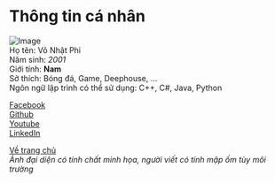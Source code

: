 # Thông tin cá nhân
![Image](https://media-exp1.licdn.com/dms/image/C5603AQHPZUpeMLMG6A/profile-displayphoto-shrink_800_800/0/1616074944284?e=1645660800&v=beta&t=Se0pfmCn2VlVCvAAfKz0ZcvWtCVeHodub7_d7NyySFM)
<br>Họ tên: Võ Nhật Phi
<br> Năm sinh: _2001_
<br> Giới tính: **Nam**
<br> Sở thích: Bóng đá, Game, Deephouse, ...
<br> Ngôn ngữ lập trình có thể sử dụng: C++, C#, Java, Python

[Facebook](https://www.facebook.com/fi.fine.21/) <br>
[Github](https://github.com/newtc22222) <br>
[Youtube](https://www.youtube.com/channel/UCLfFRTihY2az3rYCe9R0UDA) <br>
[LinkedIn](https://www.linkedin.com/in/f1-fine-5005a821b/) <br>

[Về trang chủ](index.md) <br>
*Ảnh đại diện có tính chất minh họa, người viết có tính mập ốm tùy môi trường*
